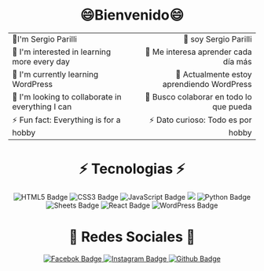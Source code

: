 <div align="center">
  <h1>😄Bienvenido😄</h1>
</div>
<div align="center">
  <table>
    <tr>
      <td>👋I'm Sergio Parilli</td>
      <td align="right">👋 soy Sergio Parilli</td>
    </tr>
    <tr>
      <td>👀 I'm interested in learning more every day</td>
      <td align="right">👀 Me interesa aprender cada día más</td>
    </tr>
    <tr>
      <td>🌱 I'm currently learning WordPress</td>
      <td align="right">🌱 Actualmente estoy aprendiendo WordPress</td>
    </tr>
    <tr>
      <td>💞️ I'm looking to collaborate in everything I can</td>
      <td align="right">💞️ Busco colaborar en todo lo que pueda</td>
    </tr>
    <tr>
      <td>⚡ Fun fact: Everything is for a hobby</td>
      <td align="right">⚡ Dato curioso: Todo es por hobby</td>
    </tr>
  </table>
</div>
<div align="center"><h1>⚡ Tecnologias ⚡</h1></div>
<div align="center">
  <img src="https://img.shields.io/badge/HTML5-1?style=for-the-badge&logo=html5&logoColor=white&color=%E34F26&labelColor=black" alt="HTML5 Badge" />
  <img src="https://img.shields.io/badge/CSS3-1572B6?style=for-the-badge&logo=css3&logoColor=white" alt="CSS3 Badge" />
  <img src="https://img.shields.io/badge/JavaScript-1?style=for-the-badge&logo=javascript&logoColor=%23F7DF1E&color=black" alt="JavaScript Badge">
  <img src="https://img.shields.io/badge/JavaScript-1?style=for-the-badge&logo=javascript&logoColor=%23F7DF1E&labelColor=black&color=%23F7DF1E">

  <img src="https://img.shields.io/badge/Python-3776AB?style=for-the-badge&logo=python&logoColor=white" alt="Python Badge" />
  <img src="https://img.shields.io/badge/Sheets-green?style=for-the-badge&logo=googlesheets&color=black" alt="Sheets Badge" >
  <img src="https://img.shields.io/badge/React-p?style=for-the-badge&logo=react&color=grey" alt="React Badge" >
  <img src="https://img.shields.io/badge/WordPress-a?style=for-the-badge&logo=wordpress&color=%2321759B" alt="WordPress Badge">

</div>
<div align="center"><h1>🔗 Redes Sociales 🔗</h1></div>
  <div align="center">
    <a href="https://facebook.com/slpl46">
      <img src="https://img.shields.io/badge/Facebook-a?style=for-the-badge&logo=facebook&color=0866FF" alt="Facebok Badge" >
    </a>
    <a href="https://instagram.com/slpl46">
      <img src="https://img.shields.io/badge/Instagram-a?style=for-the-badge&logo=instagram&color=%23FF0069" alt="Instagram Badge" >
    </a>
    <a href="https://github.com/P4rilliS">
      <img src="https://img.shields.io/badge/GitHub-a?style=for-the-badge&logo=github&color=%23181717&link=https%3A%2F%2Fwww.instagram.com%2Fslpl46" alt="Github Badge">
    </a>
  </div>

